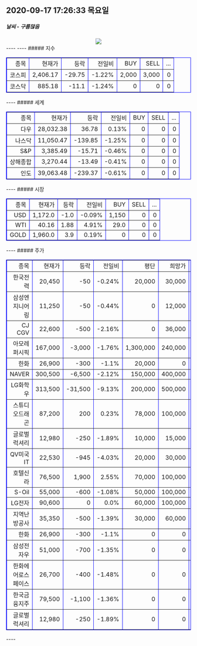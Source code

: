##  2020-09-17 17:26:33   목요일 
##### 날씨   -   구름많음
<center><img src="../img/naver_weather_week.png"></center>
----
----
##### 지수
<table border="1" bordercolor="blue" align = "center" >
<tr align = "right" > <td>종목</td><td>현재가</td><td>등락</td><td>전일비</td><td>BUY</td><td>SELL</td><td>...</td>  </tr><tr align = "right" > <td>코스피</td><td>2,406.17</td><td>-29.75</td><td>-1.22%</td><td>2,000</td><td>3,000</td><td>0</td>  </tr><tr align = "right" > <td>코스닥</td><td>885.18</td><td>-11.1</td><td>-1.24%</td><td>0</td><td>0</td><td>0</td>  </tr></table>
----
##### 세계
<table border="1" bordercolor="blue" align = "center" >
<tr align = "right" > <td>종목</td><td>현재가</td><td>등락</td><td>전일비</td><td>BUY</td><td>SELL</td><td>...</td>  </tr><tr align = "right" > <td>다우</td><td>28,032.38</td><td>36.78</td><td>0.13%</td><td>0</td><td>0</td><td>0</td>  </tr><tr align = "right" > <td>나스닥</td><td>11,050.47</td><td>-139.85</td><td>-1.25%</td><td>0</td><td>0</td><td>0</td>  </tr><tr align = "right" > <td>S&P</td><td>3,385.49</td><td>-15.71</td><td>-0.46%</td><td>0</td><td>0</td><td>0</td>  </tr><tr align = "right" > <td>상해종합</td><td>3,270.44</td><td>-13.49</td><td>-0.41%</td><td>0</td><td>0</td><td>0</td>  </tr><tr align = "right" > <td>인도</td><td>39,063.48</td><td>-239.37</td><td>-0.61%</td><td>0</td><td>0</td><td>0</td>  </tr></table>
----
##### 시장
<table border="1" bordercolor="blue" align = "center" >
<tr align = "right" > <td>종목</td><td>현재가</td><td>등락</td><td>전일비</td><td>BUY</td><td>SELL</td><td>...</td>  </tr><tr align = "right" > <td>USD</td><td>1,172.0</td><td>-1.0</td><td>-0.09%</td><td>1,150</td><td>0</td><td>0</td>  </tr><tr align = "right" > <td>WTI</td><td>40.16</td><td>1.88</td><td>4.91%</td><td>29.0</td><td>0</td><td>0</td>  </tr><tr align = "right" > <td>GOLD</td><td>1,960.0</td><td>3.9</td><td>0.19%</td><td>0</td><td>0</td><td>0</td>  </tr></table>
----
##### 주가
<table border="1" bordercolor="blue" align = "center" >
<tr align = "right" > <td>종목</td><td>현재가</td><td>등락</td><td>전일비</td><td>평단</td><td>희망가</td><td>...</td>  </tr><tr align = "right" > <td>한국전력</td><td>20,450</td><td>-50</td><td>-0.24%</td><td>20,000</td><td>30,000</td><td>1</td>  </tr><tr align = "right" > <td>삼성엔지니어링</td><td>11,250</td><td>-50</td><td>-0.44%</td><td>0</td><td>12,000</td><td>1</td>  </tr><tr align = "right" > <td>CJ CGV</td><td>22,600</td><td>-500</td><td>-2.16%</td><td>0</td><td>36,000</td><td>1</td>  </tr><tr align = "right" > <td>아모레퍼시픽</td><td>167,000</td><td>-3,000</td><td>-1.76%</td><td>1,300,000</td><td>240,000</td><td>1</td>  </tr><tr align = "right" > <td>한화</td><td>26,900</td><td>-300</td><td>-1.1%</td><td>20,000</td><td>0</td><td>2</td>  </tr><tr align = "right" > <td>NAVER</td><td>300,500</td><td>-6,500</td><td>-2.12%</td><td>150,000</td><td>400,000</td><td>2</td>  </tr><tr align = "right" > <td>LG화학우</td><td>313,500</td><td>-31,500</td><td>-9.13%</td><td>200,000</td><td>500,000</td><td>2</td>  </tr><tr align = "right" > <td>스튜디오드래곤</td><td>87,200</td><td>200</td><td>0.23%</td><td>78,000</td><td>100,000</td><td>2</td>  </tr><tr align = "right" > <td>글로벌럭셔리</td><td>12,980</td><td>-250</td><td>-1.89%</td><td>10,000</td><td>15,000</td><td>2</td>  </tr><tr align = "right" > <td>QV미국IT</td><td>22,530</td><td>-945</td><td>-4.03%</td><td>20,000</td><td>30,000</td><td>2</td>  </tr><tr align = "right" > <td>호텔신라</td><td>76,500</td><td>1,900</td><td>2.55%</td><td>70,000</td><td>100,000</td><td>3</td>  </tr><tr align = "right" > <td>S-Oil</td><td>55,000</td><td>-600</td><td>-1.08%</td><td>50,000</td><td>100,000</td><td>3</td>  </tr><tr align = "right" > <td>LG전자</td><td>90,600</td><td>0</td><td>0.0%</td><td>60,000</td><td>100,000</td><td>3</td>  </tr><tr align = "right" > <td>지역난방공사</td><td>35,350</td><td>-500</td><td>-1.39%</td><td>30,000</td><td>60,000</td><td>3</td>  </tr><tr align = "right" > <td>한화</td><td>26,900</td><td>-300</td><td>-1.1%</td><td>0</td><td>0</td><td>4</td>  </tr><tr align = "right" > <td>삼성전자우</td><td>51,000</td><td>-700</td><td>-1.35%</td><td>0</td><td>0</td><td>4</td>  </tr><tr align = "right" > <td>한화에어로스페이스</td><td>26,700</td><td>-400</td><td>-1.48%</td><td>0</td><td>0</td><td>4</td>  </tr><tr align = "right" > <td>한국금융지주</td><td>79,500</td><td>-1,100</td><td>-1.36%</td><td>0</td><td>0</td><td>4</td>  </tr><tr align = "right" > <td>글로벌럭셔리</td><td>12,980</td><td>-250</td><td>-1.89%</td><td>0</td><td>0</td><td>4</td>  </tr></table>
----
